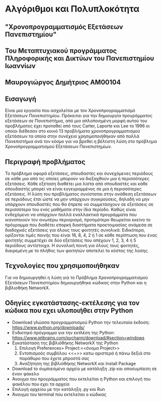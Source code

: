 # **Αλγόριθμοι και Πολυπλοκότητα**
## **"Χρονοπρογραμματισμός Εξετάσεων Πανεπιστημίου"**
## Του Μεταπτυχιακού προγράμματος Πληροφορικής και Δικτύων του Πανεπιστημίου Ιωαννίων 
## Μαυρογιώργος Δημήτριος ΑΜ00104


## Εισαγωγή
Είναι μια εργασία που ασχολείται με τον Χρονοπρογραμματισμό  Εξετάσεων Πανεπιστημίου.
Πρόκειται για την δημιουργία προγράμματος εξετάσεων σε Πανεπιστήμια, 
από μια απλοποιημένη μορφή αυτού του προβλήματος έχει προταθεί 
από τους Carter, Laporte και Lee το 1996 οι οποίοι διέθεσαν στο κοινό 13 προβλήματα 
χρονοπρογραμματισμού εξετάσεων  τα οποία στην συνέχεια χρησιμοποιήθηκαν από πολλά Πανεπιστήμια 
ανά τον κόσμο για να βρεθεί η βέλτιστη λύση στο πρόβλημα Χρονοπρογραμματισμού Εξετάσεων Πανεπιστημίων.

## Περιγραφή προβλήματος

Το πρόβλημα αφορά εξετάσεις, σπουδαστές και συνεχόμενες περιόδους σε κάθε μια από
τις οποίες μπορούν να διεξαχθούν μια ή περισσότερες εξετάσεις. Κάθε εξέταση διαθέτει μια 
λίστα από σπουδαστές και κάθε σπουδαστής μπορεί να είναι εγγεγραμμένος σε μια ή 
περισσότερες εξετάσεις. Η λύση του προβλήματος συνίσταται στην ανάθεση εξετάσεων σε περιόδους έτσι
ώστε να μην υπάρχουν συγκρούσεις, δηλαδή να μην υπάρχουν σπουδαστές που θα έπρεπε να
συμμετάσχουν σε εξετάσεις σε περισσότερα του ενός μαθήματα στην ίδια περίοδο. Καθώς είναι
ενδεχόμενο να υπάρχουν πολλά εναλλακτικά προγράμματα που ικανοποιούν τον ανωτέρω 
περιορισμό, προτιμότερο θεωρείται εκείνο το πρόγραμμα που διαθέτει επαρκή διαστήματα 
προετοιμασίας ανάμεσα σε διαδοχικές εξετάσεις για όλους τους φοιτητές συνολικά. Ειδικότερα,
ορίζονται τιμές ποινής που είναι 16, 8, 4, 2 ή 1 σε κάθε περίπτωση που ένας φοιτητής συμμετέχει
σε δύο εξετάσεις που απέχουν 1, 2, 3, 4 ή 5 περιόδους αντίστοιχα. Η συνολική ποινή για όλους
τους φοιτητές, διαιρεμένη με το πλήθος των φοιτητών αποτελεί το κόστος της λύσης.

## Τεχνολογίες που χρησιμοποιήθηκαν 
Για να  δημιουργηθεί η λύση για το  Πρόβλημα Χρονοπρογραμματισμού  Εξετάσεων Πανεπιστημίου
δημιουργήθηκε κώδικας στην Python και η βιβλιοθήκη NetworkX.

## Οδηγίες εγκατάστασης-εκτέλεσης για τον κώδικα που εχει υλοποιήθει στην Python 

* Download γλώσσα προγραμματισμού Python την τελευταία έκδοση: 
https://www.python.org/downloads/
* Ενδικτηκό πρόγραμμα για την εκτλέση της Python:
https://www.jetbrains.com/pycharm/download/#section=windows
* Εγκατάσταση της βιβλιόθήκης NetworkX της Python
    1) Επιλογή Preferences> Project:<<όνομα Project>> 
    2) Εντοπισμοός συμβόλου <<+>> κατω αριστερά ή πάνω δεξιά στο παράθυρο που έχετε μπροστά σας
    3) Αναζήτηση της βιβλιόθήκης NetworkX  και Install Package
* Download  το συμπιεσμένο αρχείο με κατάληξη .zip και αποσυμπίεση σε έναν φάκελο 
* Άνοιγμα του προγράμματος που εκτελείται η Python και επιλογή του φακέλου που εχει τα αρχεία 
* Επιλογή αρχείου με την κατάληξη .py και Run
* Άνοιγμα του terminal  που εκτελείται ο κώδικας 


